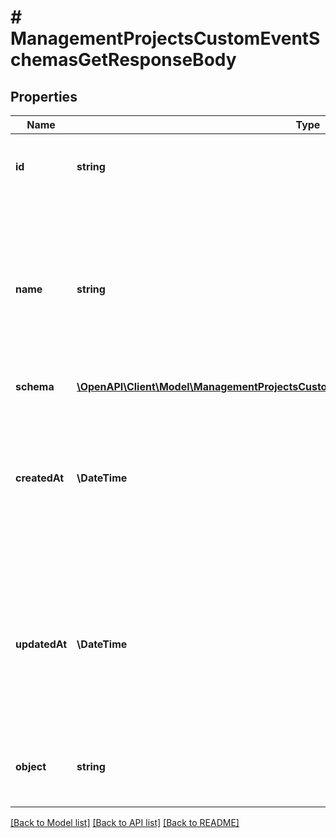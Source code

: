 # # ManagementProjectsCustomEventSchemasGetResponseBody

## Properties

Name | Type | Description | Notes
------------ | ------------- | ------------- | -------------
**id** | **string** | Unique identifier of the custom event schema. | [optional]
**name** | **string** | User-defined name of the custom event. This is also shown in **Project Settings** &gt; **Event Schema** in the Voucherify Dashboard. | [optional]
**schema** | [**\OpenAPI\Client\Model\ManagementProjectsCustomEventSchemasGetResponseBodySchema**](ManagementProjectsCustomEventSchemasGetResponseBodySchema.md) |  | [optional]
**createdAt** | **\DateTime** | Timestamp representing the date and time when the custom event schema was created. The value is shown in the ISO 8601 format. | [optional]
**updatedAt** | **\DateTime** | Timestamp representing the date and time when the custom event schema was updated. The value is shown in the ISO 8601 format. | [optional]
**object** | **string** | The type of the object represented by JSON. | [optional] [default to 'custom-event-schema']

[[Back to Model list]](../../README.md#models) [[Back to API list]](../../README.md#endpoints) [[Back to README]](../../README.md)
